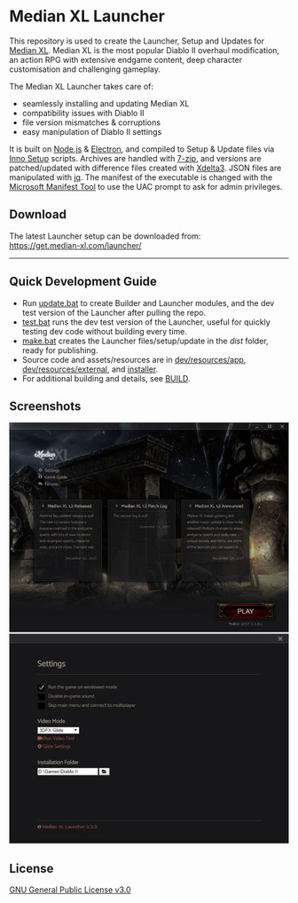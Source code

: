 # Median XL Launcher

This repository is used to create the Launcher, Setup and Updates for [Median XL](https://www.median-xl.com/). Median XL is the most popular Diablo II overhaul modification, an action RPG with extensive endgame content, deep character customisation and challenging gameplay.

The Median XL Launcher takes care of:
* seamlessly installing and updating Median XL
* compatibility issues with Diablo II
* file version mismatches & corruptions
* easy manipulation of Diablo II settings

It is built on [Node.js](https://nodejs.org/) & [Electron](https://electronjs.org/), and compiled to Setup & Update files via [Inno Setup](http://www.jrsoftware.org/isinfo.php) scripts. Archives are handled with [7-zip](https://www.7-zip.org/), and versions are patched/updated with difference files created with [Xdelta3](http://xdelta.org/). JSON files are manipulated with [jq](https://stedolan.github.io/jq/). The manifest of the executable is changed with the [Microsoft Manifest Tool](https://msdn.microsoft.com/en-us/library/windows/desktop/aa375649(v=vs.85).aspx) to use the UAC prompt to ask for admin privileges.

## Download

The latest Launcher setup can be downloaded from:  
https://get.median-xl.com/launcher/

____

## Quick Development Guide

* Run [update.bat](update.bat) to create Builder and Launcher modules, and the dev test version of the Launcher after pulling the repo.
* [test.bat](test.bat) runs the dev test version of the Launcher, useful for quickly testing dev code without building every time.  
* [make.bat](make.bat) creates the Launcher files/setup/update in the *dist* folder, ready for publishing.
* Source code and assets/resources are in [dev/resources/app](dev/resources/app), [dev/resources/external](dev/resources/external), and [installer](installer).  
* For additional building and details, see [BUILD](BUILD.md).

## Screenshots
![Median XL Launcher window screenshot](Screenshot.jpg "Median XL Launcher window screenshot")  
![Median XL Launcher settings window screenshot](Screenshot2.jpg "Median XL Launcher settings window screenshot")

## License
[GNU General Public License v3.0](LICENSE)